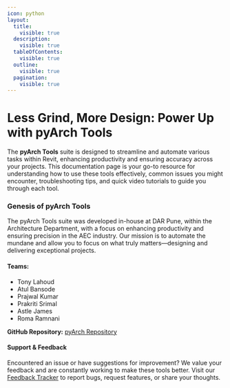 ```yaml
---
icon: python
layout:
  title:
    visible: true
  description:
    visible: true
  tableOfContents:
    visible: true
  outline:
    visible: true
  pagination:
    visible: true
---
```


# Less Grind, More Design: Power Up with pyArch Tools

The **pyArch Tools** suite is designed to streamline and automate various tasks within Revit, enhancing productivity and ensuring accuracy across your projects. This documentation page is your go-to resource for understanding how to use these tools effectively, common issues you might encounter, troubleshooting tips, and quick video tutorials to guide you through each tool.

### Genesis of pyArch Tools

The pyArch Tools suite was developed in-house at DAR Pune, within the Architecture Department, with a focus on enhancing productivity and ensuring precision in the AEC industry. Our mission is to automate the mundane and allow you to focus on what truly matters—designing and delivering exceptional projects.

#### **Teams:**

* Tony Lahoud
* Atul Bansode
* Prajwal Kumar
* Prakriti Srimal
* Astle James
* Roma Ramnani

**GitHub Repository:** [pyArch Repository](https://github.com/prajwalbkumar/pyArch)

#### Support & Feedback

Encountered an issue or have suggestions for improvement? We value your feedback and are constantly working to make these tools better. Visit our [Feedback Tracker](https://darcairo-my.sharepoint.com/:x:/g/personal/prajwal\_kumar\_dar\_com/EdtnasWI0p5AiJLiffuiG\_4B1lHvi98bKtdrCgdcRiNsRA?e=RM8M6x) to report bugs, request features, or share your thoughts.

